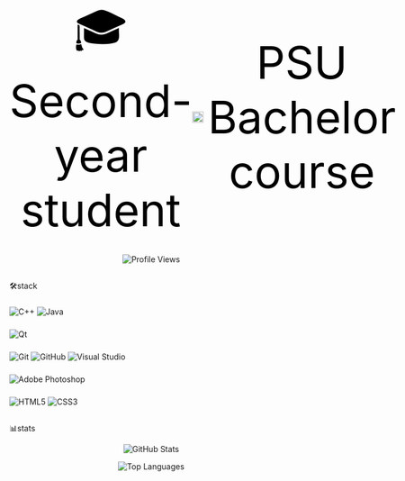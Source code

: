 <div align="center">
  <a href="https://www.psu.ru" target="_blank" style="display: inline-flex; align-items: center; text-decoration: none;">
  <a3 style="font-size: 80px; color: #000;">🎓Second-year student</a3>
    <img src="https://www.psu.ru/images/3/9/2/f/9/392f9e8f2384ada131e1be8574ccb49e86ea0199-500px-.png" alt="ПГНИУ" width="20" height="20" style="margin-right: 8px;" />
    <t style="font-size: 80px; color: #000;">PSU Bachelor course</a>
  </a>
</div>
<br>
<div align="center">
  
  ![Profile Views](https://komarev.com/ghpvc/?username=UsrMakson&color=blue)
  
</div>

##
🛠️stack

###
![C++](https://img.shields.io/badge/C++-%2300599C.svg?style=for-the-badge&logo=c%2B%2B&logoColor=white)
![Java](https://img.shields.io/badge/Java-%23ED8B00.svg?style=for-the-badge&logo=openjdk&logoColor=white)

###
![Qt](https://img.shields.io/badge/Qt-%23217346.svg?style=for-the-badge&logo=Qt&logoColor=white)

###
![Git](https://img.shields.io/badge/Git-F05032?style=for-the-badge&logo=git&logoColor=white)
![GitHub](https://img.shields.io/badge/GitHub-100000?style=for-the-badge&logo=github&logoColor=white)
![Visual Studio](https://img.shields.io/badge/Visual%20Studio-5C2D91.svg?style=for-the-badge&logo=visual-studio&logoColor=white)

###
![Adobe Photoshop](https://img.shields.io/badge/Adobe%20Photoshop-%2331A8FF.svg?style=for-the-badge&logo=adobephotoshop&logoColor=white)

###
![HTML5](https://img.shields.io/badge/HTML5-%23E34F26.svg?style=for-the-badge&logo=html5&logoColor=white)
![CSS3](https://img.shields.io/badge/CSS3-%231572B6.svg?style=for-the-badge&logo=css3&logoColor=white)

##
📊stats
<div align="center">

  ![GitHub Stats](https://github-readme-stats.vercel.app/api?username=UsrMakson&show_icons=true&theme=radical&hide_border=true)
  
  ![Top Languages](https://github-readme-stats.vercel.app/api/top-langs/?username=UsrMakson&layout=compact&theme=radical&hide_border=true)
  
</div>
